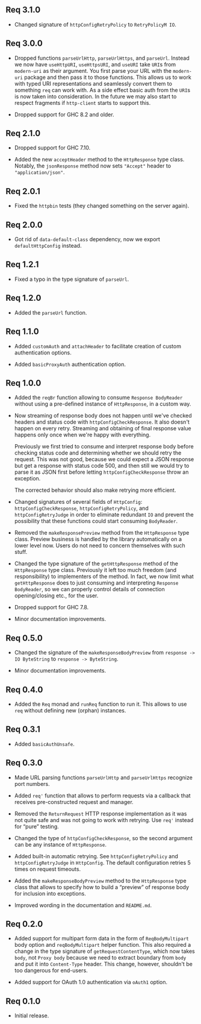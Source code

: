 ## Req 3.1.0

* Changed signature of `httpConfigRetryPolicy` to `RetryPolicyM IO`.

## Req 3.0.0

* Dropped functions `parseUrlHttp`, `parseUrlHttps`, and `parseUrl`. Instead
  we now have `useHttpURI`, `useHttpsURI`, and `useURI` take `URI`s from
  `modern-uri` as their argument. You first parse your URL with the
  `modern-uri` package and then pass it to those functions. This allows us
  to work with typed URI representations and seamlessly convert them to
  something `req` can work with. As a side effect basic auth from the `URI`s
  is now taken into consideration. In the future we may also start to
  respect fragments if `http-client` starts to support this.

* Dropped support for GHC 8.2 and older.

## Req 2.1.0

* Dropped support for GHC 7.10.

* Added the new `acceptHeader` method to the `HttpResponse` type class.
  Notably, the `jsonResponse` method now sets `"Accept"` header to
  `"application/json"`.

## Req 2.0.1

* Fixed the `httpbin` tests (they changed something on the server again).

## Req 2.0.0

* Got rid of `data-default-class` dependency, now we export
  `defaultHttpConfig` instead.

## Req 1.2.1

* Fixed a typo in the type signature of `parseUrl`.

## Req 1.2.0

* Added the `parseUrl` function.

## Req 1.1.0

* Added `customAuth` and `attachHeader` to facilitate creation of custom
  authentication options.

* Added `basicProxyAuth` authentication option.

## Req 1.0.0

* Added the `reqBr` function allowing to consume `Response BodyReader`
  without using a pre-defined instance of `HttpResponse`, in a custom way.

* Now streaming of response body does not happen until we've checked headers
  and status code with `httpConfigCheckResponse`. It also doesn't happen on
  every retry. Streaming and obtaining of final response value happens only
  once when we're happy with everything.

  Previously we first tried to consume and interpret response body before
  checking status code and determining whether we should retry the request.
  This was not good, because we could expect a JSON response but get a
  response with status code 500, and then still we would try to parse it as
  JSON first before letting `httpConfigCheckResponse` throw an exception.

  The corrected behavior should also make retrying more efficient.

* Changed signatures of several fields of `HttpConfig`:
  `httpConfigCheckResponse`, `httpConfigRetryPolicy`, and
  `httpConfigRetryJudge` in order to eliminate redundant `IO` and prevent
  the possibility that these functions could start consuming `BodyReader`.

* Removed the `makeResponsePreview` method from the `HttpResponse` type
  class. Preview business is handled by the library automatically on a lower
  level now. Users do not need to concern themselves with such stuff.

* Changed the type signature of the `getHttpResponse` method of the
  `HttpResponse` type class. Previously it left too much freedom (and
  responsibility) to implementers of the method. In fact, we now limit what
  `getHttpResponse` does to just consuming and interpreting `Response
  BodyReader`, so we can properly control details of connection
  opening/closing etc., for the user.

* Dropped support for GHC 7.8.

* Minor documentation improvements.

## Req 0.5.0

* Changed the signature of the `makeResponseBodyPreview` from `response ->
  IO ByteString` to `response -> ByteString`.

* Minor documentation improvements.

## Req 0.4.0

* Added the `Req` monad and `runReq` function to run it. This allows to use
  `req` without defining new (orphan) instances.

## Req 0.3.1

* Added `basicAuthUnsafe`.

## Req 0.3.0

* Made URL parsing functions `parseUrlHttp` and `parseUrlHttps` recognize
  port numbers.

* Added `req'` function that allows to perform requests via a callback that
  receives pre-constructed request and manager.

* Removed the `ReturnRequest` HTTP response implementation as it was not
  quite safe and was not going to work with retrying. Use `req'` instead for
  “pure” testing.

* Changed the type of `httpConfigCheckResponse`, so the second argument can
  be any instance of `HttpResponse`.

* Added built-in automatic retrying. See `httpConfigRetryPolicy` and
  `httpConfigRetryJudge` in `HttpConfig`. The default configuration retries
  5 times on request timeouts.

* Added the `makeResponseBodyPreview` method to the `HttpResponse` type
  class that allows to specify how to build a “preview” of response body for
  inclusion into exceptions.

* Improved wording in the documentation and `README.md`.

## Req 0.2.0

* Added support for multipart form data in the form of `ReqBodyMultipart`
  body option and `reqBodyMultipart` helper function. This also required a
  change in the type signature of `getRequestContentType`, which now takes
  `body`, not `Proxy body` because we need to extract boundary from `body`
  and put it into `Content-Type` header. This change, however, shouldn't be
  too dangerous for end-users.

* Added support for OAuth 1.0 authentication via `oAuth1` option.

## Req 0.1.0

* Initial release.
